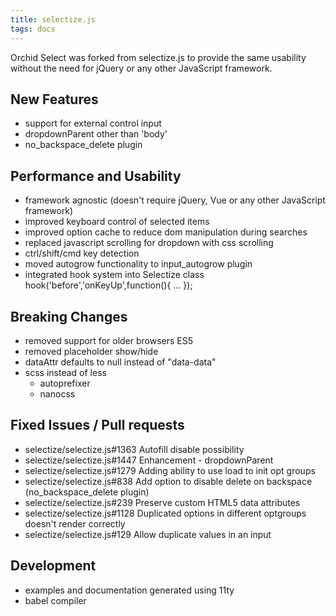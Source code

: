 ```yaml
---
title: selectize.js
tags: docs
---
```


Orchid Select was forked from selectize.js to provide the same usability without the need for jQuery or any other JavaScript framework.


## New Features
- support for external control input
- dropdownParent other than 'body'
- no_backspace_delete plugin

## Performance and Usability
- framework agnostic (doesn't require jQuery, Vue or any other JavaScript framework)
- improved keyboard control of selected items
- improved option cache to reduce dom manipulation during searches
- replaced javascript scrolling for dropdown with css scrolling
- ctrl/shift/cmd key detection
- moved autogrow functionality to input_autogrow plugin
- integrated hook system into Selectize class hook('before','onKeyUp',function(){ ... });

## Breaking Changes
- removed support for older browsers ES5
- removed placeholder show/hide
- dataAttr defaults to null instead of "data-data"
- scss instead of less
	- autoprefixer
	- nanocss

## Fixed Issues / Pull requests
- selectize/selectize.js#1363 Autofill disable possibility
- selectize/selectize.js#1447 Enhancement - dropdownParent
- selectize/selectize.js#1279 Adding ability to use load to init opt groups
- selectize/selectize.js#838 Add option to disable delete on backspace (no_backspace_delete plugin)
- selectize/selectize.js#239 Preserve custom HTML5 data attributes
- selectize/selectize.js#1128 Duplicated options in different optgroups doesn't render correctly
- selectize/selectize.js#129 Allow duplicate values in an input

## Development
- examples and documentation generated using 11ty
- babel compiler
